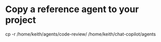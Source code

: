 # Copy a reference agent to your project
cp -r /home/keith/agents/code-review/ /home/keith/chat-copilot/agents
